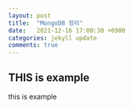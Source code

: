 ```yaml
---
layout: post
title:  "MongoDB 정리"
date:   2021-12-16 17:00:30 +0900
categories: jekyll update
comments: true
---
```


## THIS is example

this is example
